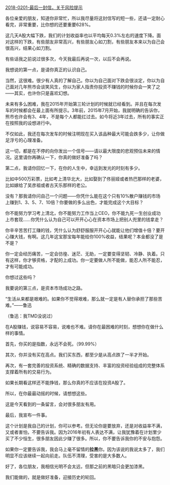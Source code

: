 [2018-0201-最后一封信，关于风险提示](https://mp.weixin.qq.com/s/O6s_d_SRLCZNr1QhoUttGw)



各位亲爱的朋友，知道你非常忙，所以我尽量将这封信写的短一些，还请一定耐心看完，非常重要，比你想的还要重要628%。

 

这几天A股大幅下跌，我们的计划收益率也以平均每天0.3%左右的速度下降。面对这样的下跌，有些朋友非常高兴，有些朋友心如刀割，有些朋友本来以为自己会很高兴，结果心如刀割。

 

有些话我之前说过很多次，今天我最后再说一次，以后不会再说。







我想说的第一点，是请你真正的认识自己。

 

当然，这很难。很少有人真的了解自己。你以为自己面对下跌会很淡定，你以为自己面对几年熊市会谈笑风生，你以为家人指责你投资不赚钱的时候你会一笑了之——其实，也许你只是喜欢幻想。

 

未来有多么困难，我在2015年开始第三轮计划的时候就已经看到。并且在每次发车的时候都会在最上面有所提示。3年前，2015年7月开始，我就明确的告诉你，熊市也许会有3、4年，不是每个人都能扛过去。如今将近3年过去，所有的事实正在按照我的设想进行中。

 

不仅如此，我还在每次发车的时候注明现在买入该品种最大可能会跌多少，让你做足浮亏的心理准备。

 

这一切，都是在不停的向你发出一个信号——请以最大限度的悲观预估未来的情况。这里请你再确认一下，你真的做好准备了吗？







第二点，我请你回忆一下，在你的人生中，幸运到发光的时刻有多少。

 

比如中500万彩票，比如考上清华北大，比如娶到了佟丽娅或者热巴那样的老婆，比如嫁给了吴彦祖或者古天乐那样的老公。

 

没有？那我请你问自己一个问题——你凭什么能在这个只有10%散户赚钱的市场上赚到1、3、5、7、10倍？你要做的多么出色，才能完成这个大目标？

 

你不能努力学习考上清北，你不能努力工作当上CEO，你不能九死一生创业成功上市套现……你凭什么认为自己可以开开心心在资本市场上把别人兜里的钱拿走？

 

你辛辛苦苦打工赚的钱，凭什么认为舒舒服服开开心心就能让他们增值十倍？要开心赚大钱，有啊。这几年这宝那宝每年能给你100%收益，结果呢？本金都没了是不是？

 

你一定会经历痛苦，一定会彷徨、迷茫、无助，一定要变得坚韧、冷静、执着。只有这样，你才够资格，才配的上成功。你一定要做人所不能做，能忍人所不能忍，才有可能成功。

 

你想过这些吗？









我要说的第三点，是资本市场成功之路。

 

“生活从来都是艰难的。如果你不觉得艰难，那么就一定是有人替你承担了那些苦难。”——鲁迅

 

（鲁迅：我TMD没说过）

 

在A股赚钱，说容易不容易，说难也不难。请你在最困难的时刻，想想你在做什么样的事情。

 

首先，你买的是指数，永远不会死。（99.99%）

 

其次，你并没有买在高点。我们买东西，都至少是从高点跌了一半才开始。

 

再次，有一套完善的投资系统、精确的数据支持、丰富的投资经验组成的完整体系支撑着所有的交易行为。

 

如果长期看这样还不能挣钱，那么你真的不应该在投资A股了。

 

所以，在你最最动摇的时候，请想想这些。



这是今天看到的一条留言，会对很多朋友有用。







最后，我宣布一件事。

 

这个计划是我自己的计划，你可以参考。但无论你是要放弃，还是对收益率不满，又或者害怕，不要告诉我。因为2016年初有人表达不满，让我犹豫着在计划里少买了不少恒生，很多朋友因此少赚了很多。所以，你不要告诉我你的不安与抱怨。

 

如果你一定要告诉我，我会马上毫不留情的**拉黑**你。因为该说的我说太多了，我们明显不应该继续一起向前走。队伍不清理，受害的是大多数人。

 

好了，各位朋友，我相信光明不会太远，但那之前的黑暗只会更加漆黑。

 

我们能做的，就是做好准备，迎接历史的轮回。